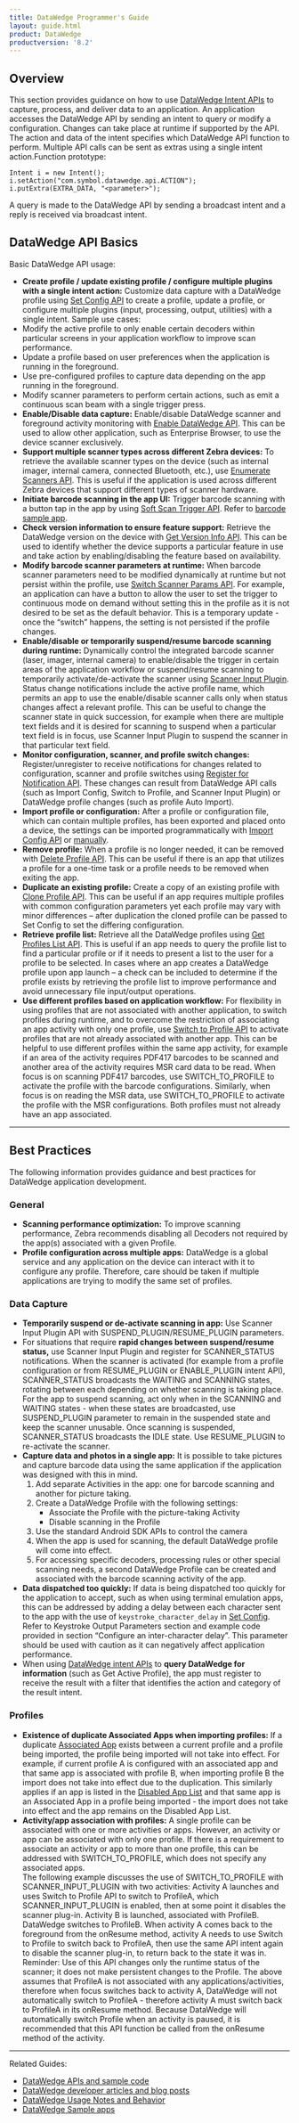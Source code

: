 ```yaml
---
title: DataWedge Programmer's Guide
layout: guide.html
product: DataWedge
productversion: '8.2'
---
```


## Overview

This section provides guidance on how to use [DataWedge Intent APIs](../../api) to capture, process, and deliver data to an application. An application accesses the DataWedge API by sending an intent to query or modify a configuration. Changes can take place at runtime if supported by the API. The action and data of the intent specifies which DataWedge API function to perform. Multiple API calls can be sent as extras using a single intent action.Function prototype: 

	Intent i = new Intent(); 
	i.setAction("com.symbol.datawedge.api.ACTION"); 
	i.putExtra(EXTRA_DATA, "<parameter>"); 

A query is made to the DataWedge API by sending a broadcast intent and a reply is received via broadcast intent.  

## DataWedge API Basics 

Basic DataWedge API usage:
* **Create profile / update existing profile / configure multiple plugins with a single intent action:** Customize data capture with a DataWedge profile using [Set Config API](../../api/setconfig) to create a profile, update a profile, or configure multiple plugins (input, processing, output, utilities) with a single intent. Sample use cases: 
 * Modify the active profile to only enable certain decoders within particular screens in your application workflow to improve scan performance. 
 * Update a profile based on user preferences when the application is running in the foreground. 
 * Use pre-configured profiles to capture data depending on the app running in the foreground. 
 * Modify scanner parameters to perform certain actions, such as emit a continuous scan beam with a single trigger press.  
* **Enable/Disable data capture:** Enable/disable DataWedge scanner and foreground activity monitoring with [Enable DataWedge API](../../api/enabledatawedge). This can be used to allow other application, such as Enterprise Browser, to use the device scanner exclusively.  
* **Support multiple scanner types across different Zebra devices:** To retrieve the available scanner types on the device (such as internal imager, internal camera, connected Bluetooth, etc.), use [Enumerate Scanners API](../../api/enumeratescanners). This is useful if the application is used across different Zebra devices that support different types of scanner hardware. 
* **Initiate barcode scanning in the app UI:** Trigger barcode scanning with a button tap in the app by using [Soft Scan Trigger API](../../api/softscantrigger). Refer to [barcode sample app](../samples/barcode1). 
* **Check version information to ensure feature support:** Retrieve the DataWedge version on the device with [Get Version Info API](../../api/getversioninfo). This can be used to identify whether the device supports a particular feature in use and take action by enabling/disabling the feature based on availability.  
* **Modify barcode scanner parameters at runtime:** When barcode scanner parameters need to be modified dynamically at runtime but not persist within the profile, use [Switch Scanner Params API](../../api/switchscannerparams). For example, an application can have a button to allow the user to set the trigger to continuous mode on demand without setting this in the profile as it is not desired to be set as the default behavior. This is a temporary update - once the “switch” happens, the setting is not persisted if the profile changes.  
* **Enable/disable or temporarily suspend/resume barcode scanning during runtime:** Dynamically control the integrated barcode scanner (laser, imager, internal camera) to enable/disable the trigger in certain areas of the application workflow or suspend/resume scanning to temporarily activate/de-activate the scanner using [Scanner Input Plugin](../../api/scannerinputplugin). Status change notifications include the active profile name, which permits an app to use the enable/disable scanner calls only when status changes affect a relevant profile. This can be useful to change the scanner state in quick succession, for example when there are multiple text fields and it is desired for scanning to suspend when a particular text field is in focus, use Scanner Input Plugin to suspend the scanner in that particular text field. 
* **Monitor configuration, scanner, and profile switch changes:** Register/unregister to receive notifications for changes related to configuration, scanner and profile switches using [Register for Notification API](../../api/registerfornotification). These changes can result from DataWedge API calls (such as Import Config, Switch to Profile, and Scanner Input Plugin) or DataWedge profile changes (such as profile Auto Import).   
* **Import profile or configuration:** After a profile or configuration file, which can contain multiple profiles, has been exported and placed onto a device, the settings can be imported programmatically with [Import Config API](../../api/importconfig) or [manually](../../settings/#importaprofile).   
* **Remove profile:** When a profile is no longer needed, it can be removed with [Delete Profile API](../../api/deleteprofile). This can be useful if there is an app that utilizes a profile for a one-time task or a profile needs to be removed when exiting the app. 
* **Duplicate an existing profile:** Create a copy of an existing profile with [Clone Profile API](../../api/cloneprofile). This can be useful if an app requires multiple profiles with common configuration parameters yet each profile may vary with minor differences – after duplication the cloned profile can be passed to Set Config to set the differing configuration. 
* **Retrieve profile list:** Retrieve all the DataWedge profiles using [Get Profiles List API](../../api/getprofileslist). This is useful if an app needs to query the profile list to find a particular profile or if it needs to present a list to the user for a profile to be selected. In cases where an app creates a DataWedge profile upon app launch – a check can be included to determine if the profile exists by retrieving the profile list to improve performance and avoid unnecessary file input/output operations. 
* **Use different profiles based on application workflow:** For flexibility in using profiles that are not associated with another application, to switch profiles during runtime, and to overcome the restriction of associating an app activity with only one profile, use [Switch to Profile API](../../api/switchtoprofile) to activate profiles that are not already associated with another app. This can be helpful to use different profiles within the same app activity, for example if an area of the activity requires PDF417 barcodes to be scanned and another area of the activity requires MSR card data to be read. When focus is on scanning PDF417 barcodes, use SWITCH_TO_PROFILE to activate the profile with the barcode configurations. Similarly, when focus is on reading the MSR data, use SWITCH_TO_PROFILE to activate the profile with the MSR configurations. Both profiles must not already have an app associated. 

--------

## Best Practices 
The following information provides guidance and best practices for DataWedge application development.

### General
* **Scanning performance optimization:** To improve scanning performance, Zebra recommends disabling all Decoders not required by the app(s) associated with a given Profile. 
* **Profile configuration across multiple apps:**  DataWedge is a global service and any application on the device can interact with it to configure any profile.  Therefore, care should be taken if multiple applications are trying to modify the same set of profiles. 

### Data Capture 
* **Temporarily suspend or de-activate scanning in app:** Use Scanner Input Plugin API with SUSPEND_PLUGIN/RESUME_PLUGIN parameters.  
* For situations that require **rapid changes between suspend/resume status,** use Scanner Input Plugin and register for SCANNER_STATUS notifications. When the scanner is activated (for example from a profile configuration or from RESUME_PLUGIN or ENABLE_PLUGIN intent API), SCANNER_STATUS broadcasts the WAITING and SCANNING states, rotating between each depending on whether scanning is taking place. For the app to suspend scanning, act only when in the SCANNING and WAITING states - when these states are broadcasted, use SUSPEND_PLUGIN parameter to remain in the suspended state and keep the scanner unusable. Once scanning is suspended, SCANNER_STATUS broadcasts the IDLE state. Use RESUME_PLUGIN to re-activate the scanner.  
* **Capture data and photos in a single app:** It is possible to take pictures and capture barcode data using the same application if the application was designed with this in mind. 
	1. Add separate Activities in the app: one for barcode scanning and another for picture taking. 
	2. Create a DataWedge Profile with the following settings: 
	    * Associate the Profile with the picture-taking Activity 
	    * Disable scanning in the Profile 
	3. Use the standard Android SDK APIs to control the camera 
	4. When the app is used for scanning, the default DataWedge profile will come into effect. 
	5. For accessing specific decoders, processing rules or other special scanning needs, a second DataWedge Profile can be created and associated with the barcode scanning activity of the app. 
* **Data dispatched too quickly:** If data is being dispatched too quickly for the application to accept, such as when using terminal emulation apps, this can be addressed by adding a delay between each character sent to the app with the use of `keystroke_character_delay` in [Set Config](../../api/setconfig). Refer to Keystroke Output Parameters section and example code provided in section “Configure an inter-character delay”.  This parameter should be used with caution as it can negatively affect application performance. 
* When using [DataWedge intent APIs](../../api/overview) to **query DataWedge for information** (such as Get Active Profile), the app must register to receive the result with a filter that identifies the action and category of the result intent. 

### Profiles 
* **Existence of duplicate Associated Apps when importing profiles:** If a duplicate [Associated App](../../gettingstarted) exists between a current profile and a profile being imported, the profile being imported will not take into effect. For example, if current profile A is configured with an associated app and that same app is associated with profile B, when importing profile B the import does not take into effect due to the duplication. This similarly applies if an app is listed in the [Disabled App List](../../settings) and that same app is an Associated App in a profile being imported - the import does not take into effect and the app remains on the Disabled App List. 
* **Activity/app association with profiles:** A single profile can be associated with one or more activities or apps.  However, an activity or app can be associated with only one profile. If there is a requirement to associate an activity or app to more than one profile, this can be addressed with SWITCH_TO_PROFILE, which does not specify any associated apps. <br>
The following example discusses the use of SWITCH_TO_PROFILE with SCANNER_INPUT_PLUGIN with two activities: Activity A launches and uses Switch to Profile API to switch to ProfileA, which SCANNER_INPUT_PLUGIN is enabled, then at some point it disables the scanner plug-in. Activity B is launched, associated with ProfileB. DataWedge switches to ProfileB. When activity A comes back to the foreground from the onResume method, activity A needs to use Switch to Profile to switch back to ProfileA, then use the same API intent again to disable the scanner plug-in, to return back to the state it was in. Reminder: Use of this API changes only the runtime status of the scanner; it does not make persistent changes to the Profile. The above assumes that ProfileA is not associated with any applications/activities, therefore when focus switches back to activity A, DataWedge will not automatically switch to ProfileA - therefore activity A must switch back to ProfileA in its onResume method. Because DataWedge will automatically switch Profile when an activity is paused, it is recommended that this API function be called from the onResume method of the activity.


-----

Related Guides: 

* [DataWedge APIs and sample code](../../api) 
* [DataWedge developer articles and blog posts](../../programmers-guides/articles)
* [DataWedge Usage Notes and Behavior](../../programmers-guides/usage-notes)
* [DataWedge Sample apps](../../samples)
